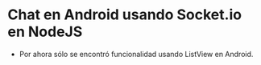 # Chat en Android usando Socket.io en NodeJS

* Por ahora sólo se encontró funcionalidad usando ListView en Android.